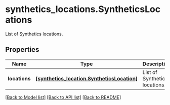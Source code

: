 # synthetics_locations.SyntheticsLocations

List of Synthetics locations.
## Properties
Name | Type | Description | Notes
------------ | ------------- | ------------- | -------------
**locations** | [**[synthetics_location.SyntheticsLocation]**](SyntheticsLocation.md) | List of Synthetics locations. | [optional] 

[[Back to Model list]](README.md#documentation-for-models) [[Back to API list]](README.md#documentation-for-api-endpoints) [[Back to README]](README.md)


